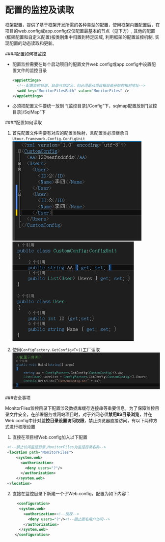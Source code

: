 # 配置的监控及读取

框架配置，提供了基于框架开发所需的各种类型的配置，使用框架内置配置后，在项目的web.config或app.config仅仅配置最基本的节点（见下方）, 其他的配置(框架配置和自定义配置)按类别集中归置到特定区域, 利用框架的配置监控机制, 实现配置的动态读取和更新。

####配置如何被监控

* 配置监控需要在每个启动项目的配置文件web.config或app.config中设置配置文件的监控目录
  ```xml
  <appSettings>
    <!--配置监控目录，目录可自定义，但必须是从项目根目录开始的相对地址-->
    <add key="MonitorFilesPath" value="MonitorFiles" />
  </appSettings>
  ```
* 必须把配置文件要统一放到 “[监控目录]/Config”下，sqlmap配置放到“[监控目录]/SqlMap”下

####配置如何读取

1. 首先配置文件需要有对应的配置类映射，且配置类必须继承自```Utour.Framework.Config.ConfigUnit```
![](../images/img9.png)![](../images/img8.png)

2. 使用```ConfigFactory.GetConfig<T>()```工厂读取
![](../images/img10.png)

###安全事项

 MonitorFiles监控目录下配置涉及数据库缓存连接串等重要信息，为了保障监控目录文件安全，在部署服务或网站项目时，对于外网必须**禁用IIS目录浏览**，并在Web.config中针对**监控目录设置访问权限**，禁止浏览器直接访问，有以下两种方式进行权限设置
 
 1. 直接在项目根Web.config加入以下配置
   ```xml
    <!--禁止访问监控目录,MonitorFiles为监控目录名称-->
    <location path="MonitorFiles">
        <system.web>
          <authorization>
            <deny users="?"/>
          </authorization>
        </system.web>
    </location>
   ```
   
 2. 直接在监控目录下新建一个子Web.config，配置为如下内容：
     ```xml
       <configuration>  
        <system.web>
          <authorization><!--授权-->  
            <deny users="?"/><!--阻止匿名用户访问-->  
          </authorization>  
        </system.web>  
      </configuration>
     ```